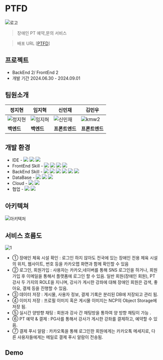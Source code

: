 # PTFD
![로고](https://github.com/user-attachments/assets/488e628b-1f33-41dd-86f9-dae5c359f75f)

> 장애인 PT 예약,문의 서비스

> 배포 URL [[PTFD](http://default-front-84485-25569413-20a094b6a545.kr.lb.naverncp.com:30)]

## 프로젝트
- BackEnd 2/ FrontEnd 2
- 개발 기간 2024.06.30 - 2024.09.01


## 팀원소개
| **정지현** | **임지혁** | **신민재** | **김민우** |
| ---------- | ---------- | ---------- |------------|
| ![정지현](https://github.com/user-attachments/assets/fafc64d6-822a-40fc-b95a-4ba787bda859) | ![임지혀](https://github.com/user-attachments/assets/7ad081ee-1908-4dd7-9dbc-9d99a9287edb) | ![신민재](https://github.com/user-attachments/assets/b5c36a1c-c2d0-4a34-a40e-ad1b49f402d5) | ![kmw2](https://github.com/user-attachments/assets/da799522-3d1f-4535-8a9c-c398c0b43f38) |
| **백엔드** | **백엔드** | **프론트엔드** | **프론트엔드** |






## 개발 환경
- IDE - <img src="https://img.shields.io/badge/intellij-041E42?style=for-the-badge&logo=intellijidea&logoColor=white"> <img src="https://img.shields.io/badge/visual studio code-4B8BF5?style=for-the-badge&logo=v&logoColor=black"> <img src="https://img.shields.io/badge/naver cloud-00BC8E?style=for-the-badge&logo=icloud&logoColor=black">
- FrontEnd Skill - <img src="https://img.shields.io/badge/javascript-F7DF1E?style=for-the-badge&logo=javascript&logoColor=black"> <img src="https://img.shields.io/badge/react-61DAFB?style=for-the-badge&logo=react&logoColor=black"> <img src="https://img.shields.io/badge/node.js-339933?style=for-the-badge&logo=Node.js&logoColor=white"> <img src="https://img.shields.io/badge/next.js-000000?style=for-the-badge&logo=nextdotjs&logoColor=white">
- BackEnd Skill - <img src="https://img.shields.io/badge/java-007396?style=for-the-badge&logo=java&logoColor=white"> <img src="https://img.shields.io/badge/springboot-6DB33F?style=for-the-badge&logo=springboot&logoColor=white"> <img src="https://img.shields.io/badge/spring security-6DB33F?style=for-the-badge&logo=springsecurity&logoColor=white"> <img src="https://img.shields.io/badge/spring data jpa-6DB33F?style=for-the-badge&logo=spring&logoColor=white"> <img src="https://img.shields.io/badge/spring cloud-6DB33F?style=for-the-badge&logo=spring&logoColor=white"> <img src="https://img.shields.io/badge/stomp-041E42?style=for-the-badge&logo=socketdotio&logoColor=white">
- DataBase - <img src="https://img.shields.io/badge/mysql-4479A1?style=for-the-badge&logo=mysql&logoColor=white"> <img src="https://img.shields.io/badge/mongoDB-47A248?style=for-the-badge&logo=MongoDB&logoColor=white"> <img src="https://img.shields.io/badge/redis-FF4438?style=for-the-badge&logo=redis&logoColor=white"> 
- Cloud - <img src="https://img.shields.io/badge/docker-2496ED?style=for-the-badge&logo=docker&logoColor=white"> <img src="https://img.shields.io/badge/Kubernetes-326CE5?style=for-the-badge&logo=kubernetes&logoColor=white"> 
- 협업 - <img src="https://img.shields.io/badge/github-181717?style=for-the-badge&logo=github&logoColor=white"> <img src="https://img.shields.io/badge/notion-000000?style=for-the-badge&logo=notion&logoColor=white"> 

## 아키텍쳐
![아키텍처](https://github.com/user-attachments/assets/99f25eea-bec4-4140-8b95-ec1b4f83e6ef)

## 서비스 흐름도
![1](https://github.com/user-attachments/assets/25545ad8-bbb2-47cf-82a7-74a8c66a1625)

- ① 장애인 체육 시설 확인 : 로그인 하지 않아도 전국에 있는 장애인 전용 체육 시설의 위치, 
    웹사이트, 번호 등을 카카오맵 화면과 함께 확인할 수 있음
- ② 로그인, 회원가입 : 사용자는 카카오,네이버를 통해 SNS 로그인을 하거나, 회원가입 후 이메일을 통해서 플랫폼에 로그인 할 수 있음.
    일반 회원(장애인 회원), PT 강사 두 가지의 ROLE을 지니며, 강사가 게시한 강좌에 대해 
    장애인 회원은 검색, 좋아요, 결제 등을 진행할 수 있음. 
- ③ 데이터 저장 : 게시물, 사용자 정보, 결제 기록은 분리된 DB에 저장되고 관리 됨.
- ④ 이미지 저장 : 프로필 이미지 혹은 게시물 이미지는 NCP의 Object Storage에 저장 됨.
- ⑤ 실시간 양방향 채팅 : 회원과 강사 간 채팅방을 통하여 양 방향 채팅이 가능 .
- ⑥ PT 예약 & 결제 : PG사를 통해서 강사가 게시한 강좌를 결제하고, 예약할 수 있음.
- ⑦ 결제 푸시 알람 : 카카오톡을 통해 로그인한 회원에게는 카카오톡 메세지로, 다른 
     사용자들에게는 메일로 결제 푸시 알람이 전송됨.

## Demo


